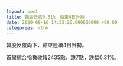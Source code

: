 ```yaml
---
layout: post
title: 韓股低收0.31%　結束4日升勢
date: 2020-09-16 14:53:26.000000000 +08:00
categories: rthk
---
```


韓股反覆向下，結束連續4日升勢。

首爾綜合指數收報2435點，跌7點，跌幅0.31%。
